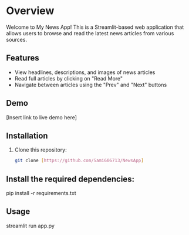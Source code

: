 # Overview
Welcome to My News App! This is a Streamlit-based web application that allows users to browse and read the latest news articles from various sources.

## Features
- View headlines, descriptions, and images of news articles
- Read full articles by clicking on "Read More"
- Navigate between articles using the "Prev" and "Next" buttons

## Demo
[Insert link to live demo here]

## Installation
1. Clone this repository:
   ```bash
   git clone [https://github.com/Sami606713/NewsApp]


## Install the required dependencies:
pip install -r requirements.txt

## Usage
streamlit run app.py
